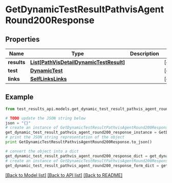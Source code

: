 # GetDynamicTestResultPathvisAgentRound200Response


## Properties
Name | Type | Description | Notes
------------ | ------------- | ------------- | -------------
**results** | [**List[PathVisDetailDynamicTestResult]**](PathVisDetailDynamicTestResult.md) |  | [optional] 
**test** | [**DynamicTest**](DynamicTest.md) |  | [optional] 
**links** | [**SelfLinksLinks**](SelfLinksLinks.md) |  | [optional] 

## Example

```python
from test_results_api.models.get_dynamic_test_result_pathvis_agent_round200_response import GetDynamicTestResultPathvisAgentRound200Response

# TODO update the JSON string below
json = "{}"
# create an instance of GetDynamicTestResultPathvisAgentRound200Response from a JSON string
get_dynamic_test_result_pathvis_agent_round200_response_instance = GetDynamicTestResultPathvisAgentRound200Response.from_json(json)
# print the JSON string representation of the object
print GetDynamicTestResultPathvisAgentRound200Response.to_json()

# convert the object into a dict
get_dynamic_test_result_pathvis_agent_round200_response_dict = get_dynamic_test_result_pathvis_agent_round200_response_instance.to_dict()
# create an instance of GetDynamicTestResultPathvisAgentRound200Response from a dict
get_dynamic_test_result_pathvis_agent_round200_response_form_dict = get_dynamic_test_result_pathvis_agent_round200_response.from_dict(get_dynamic_test_result_pathvis_agent_round200_response_dict)
```
[[Back to Model list]](../README.md#documentation-for-models) [[Back to API list]](../README.md#documentation-for-api-endpoints) [[Back to README]](../README.md)


